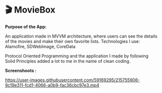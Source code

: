 # 🎬 MovieBox

**Purpose of the App:**

An application made in MVVM architecture, where users can see the details of the movies and make their own favorite lists. Technologies I use: Alamofire, SDWebImage, CoreData

Protocol Oriented Programming and the application I made by following Solid Principles added a lot to me in the name of clean coding.

**Screenshoots :**



https://user-images.githubusercontent.com/59169295/215755906-9c19e311-fcd1-4066-a0b9-fac36cbc97e3.mp4

